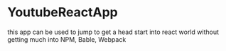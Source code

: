# YoutubeReactApp
this app can be used to jump to get a head start into react world without getting much into NPM, Bable, Webpack
